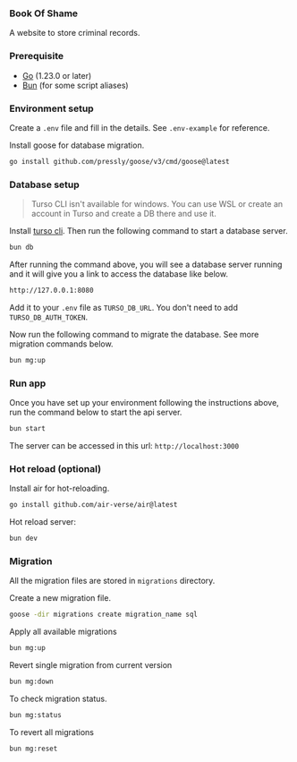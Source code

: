 ### Book Of Shame
A website to store criminal records.

### Prerequisite
- [Go](https://go.dev/dl/) (1.23.0 or later)
- [Bun](https://bun.sh) (for some script aliases)

### Environment setup
Create a `.env` file and fill in the details. See `.env-example` for reference.

Install goose for database migration.

```bash
go install github.com/pressly/goose/v3/cmd/goose@latest
```

### Database setup
> Turso CLI isn't available for windows. You can use WSL or create an account in Turso and create a DB there and use it.

Install [turso cli](https://docs.turso.tech/cli/installation). Then run the following command to start a database server.
```bash
bun db
```
After running the command above, you will see a database server running and it will give you a link to access the database like below.
```bash
http://127.0.0.1:8080
```
Add it to your `.env` file as `TURSO_DB_URL`. You don't need to add `TURSO_DB_AUTH_TOKEN`.


Now run the following command to migrate the database. See more migration commands below.
```bash
bun mg:up
```

### Run app
Once you have set up your environment following the instructions above, run the command below to start the api server.
```bash
bun start
```
The server can be accessed in this url: `http://localhost:3000`

### Hot reload (optional)
Install air for hot-reloading.
```bash
go install github.com/air-verse/air@latest
```
Hot reload server:
```bash
bun dev
```

### Migration
All the migration files are stored in `migrations` directory.

Create a new migration file.

```bash
goose -dir migrations create migration_name sql
```

Apply all available migrations

```bash
bun mg:up
```

Revert single migration from current version

```bash
bun mg:down
```

To check migration status.

```bash
bun mg:status
```

To revert all migrations

```bash
bun mg:reset
```